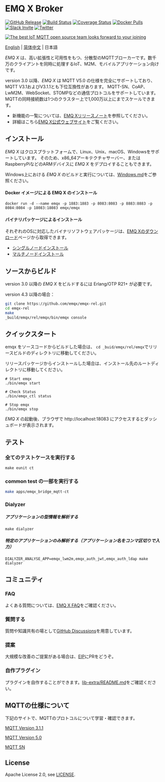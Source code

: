 # EMQ X Broker

[![GitHub Release](https://img.shields.io/github/release/emqx/emqx?color=brightgreen)](https://github.com/emqx/emqx/releases)
[![Build Status](https://travis-ci.org/emqx/emqx.svg)](https://travis-ci.org/emqx/emqx)
[![Coverage Status](https://coveralls.io/repos/github/emqx/emqx/badge.svg)](https://coveralls.io/github/emqx/emqx)
[![Docker Pulls](https://img.shields.io/docker/pulls/emqx/emqx)](https://hub.docker.com/r/emqx/emqx)
[![Slack Invite](<https://slack-invite.emqx.io/badge.svg>)](https://slack-invite.emqx.io)
[![Twitter](https://img.shields.io/badge/Twitter-EMQ%20X-1DA1F2?logo=twitter)](https://twitter.com/emqtt)

[![The best IoT MQTT open source team looks forward to your joining](https://www.emqx.io/static/img/github_readme_en_bg.png)](https://www.emqx.io/careers)

[English](./README.md) | [简体中文](./README-CN.md) | 日本語

*EMQ X* は、高い拡張性と可用性をもつ、分散型のMQTTブローカーです。数千万のクライアントを同時に処理するIoT、M2M、モバイルアプリケーション向けです。

version 3.0 以降、*EMQ X* は MQTT V5.0 の仕様を完全にサポートしており、MQTT V3.1およびV3.1.1とも下位互換性があります。
MQTT-SN、CoAP、LwM2M、WebSocket、STOMPなどの通信プロトコルをサポートしています。 MQTTの同時接続数は1つのクラスター上で1,000万以上にまでスケールできます。

- 新機能の一覧については、[EMQ Xリリースノート](https://github.com/emqx/emqx/releases)を参照してください。
- 詳細はこちら[EMQ X公式ウェブサイト](https://www.emqx.io/)をご覧ください。

## インストール

*EMQ X* はクロスプラットフォームで、Linux、Unix、macOS、Windowsをサポートしています。
そのため、x86_64アーキテクチャサーバー、またはRaspberryPiなどのARMデバイスに *EMQ X* をデプロイすることもできます。

Windows上における *EMQ X* のビルドと実行については、[Windows.md](./Windows.md)をご参照ください。

#### Docker イメージによる EMQ X のインストール

```
docker run -d --name emqx -p 1883:1883 -p 8083:8083 -p 8883:8883 -p 8084:8084 -p 18083:18083 emqx/emqx
```

#### バイナリパッケージによるインストール

それぞれのOSに対応したバイナリソフトウェアパッケージは、[EMQ Xのダウンロード](https://www.emqx.io/downloads)ページから取得できます。

- [シングルノードインストール](https://docs.emqx.io/broker/latest/en/getting-started/installation.html)
- [マルチノードインストール](https://docs.emqx.io/broker/latest/en/advanced/cluster.html)

## ソースからビルド

version 3.0 以降の *EMQ X* をビルドするには Erlang/OTP R21+ が必要です。

version 4.3 以降の場合：

```bash
git clone https://github.com/emqx/emqx-rel.git
cd emqx-rel
make
_build/emqx/rel/emqx/bin/emqx console
```

## クイックスタート

emqx をソースコードからビルドした場合は、
`cd _buid/emqx/rel/emqx`でリリースビルドのディレクトリに移動してください。

リリースパッケージからインストールした場合は、インストール先のルートディレクトリに移動してください。

```
# Start emqx
./bin/emqx start

# Check Status
./bin/emqx_ctl status

# Stop emqx
./bin/emqx stop
```

*EMQ X* の起動後、ブラウザで http://localhost:18083 にアクセスするとダッシュボードが表示されます。

## テスト

### 全てのテストケースを実行する

```
make eunit ct
```

### common test の一部を実行する

```bash
make apps/emqx_bridge_mqtt-ct
```

### Dialyzer
##### アプリケーションの型情報を解析する
```
make dialyzer
```

##### 特定のアプリケーションのみ解析する（アプリケーション名をコンマ区切りで入力）
```
DIALYZER_ANALYSE_APP=emqx_lwm2m,emqx_auth_jwt,emqx_auth_ldap make dialyzer
```

## コミュニティ

### FAQ

よくある質問については、[EMQ X FAQ](https://docs.emqx.io/broker/latest/en/faq/faq.html)をご確認ください。

### 質問する

質問や知識共有の場として[GitHub Discussions](https://github.com/emqx/emqx/discussions)を用意しています。

### 提案

大規模な改善のご提案がある場合は、[EIP](https://github.com/emqx/eip)にPRをどうぞ。

### 自作プラグイン

プラグインを自作することができます。[lib-extra/README.md](./lib-extra/README.md)をご確認ください。


## MQTTの仕様について

下記のサイトで、MQTTのプロトコルについて学習・確認できます。

[MQTT Version 3.1.1](https://docs.oasis-open.org/mqtt/mqtt/v3.1.1/os/mqtt-v3.1.1-os.html)

[MQTT Version 5.0](https://docs.oasis-open.org/mqtt/mqtt/v5.0/cs02/mqtt-v5.0-cs02.html)

[MQTT SN](http://mqtt.org/new/wp-content/uploads/2009/06/MQTT-SN_spec_v1.2.pdf)

## License

Apache License 2.0, see [LICENSE](https://github.com/emqx/MQTTX/blob/master/LICENSE).

